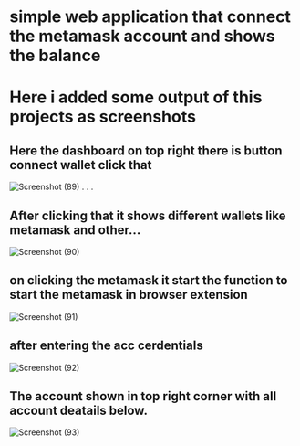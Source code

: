 # simple web application that connect the metamask account and shows the balance

# Here i added some output of this projects as screenshots

## Here the dashboard on top right there is button **connect wallet** click that
![Screenshot (89)](https://user-images.githubusercontent.com/68496694/114865686-3cb39700-9e10-11eb-91c6-db7dc5bcbc15.png)
.
.
.
## After clicking that it shows different wallets like metamask and other... 
![Screenshot (90)](https://user-images.githubusercontent.com/68496694/114865820-6cfb3580-9e10-11eb-8f90-f112c20fec8a.png)


## on clicking the metamask it start the function to start the metamask in browser extension
![Screenshot (91)](https://user-images.githubusercontent.com/68496694/114865835-72f11680-9e10-11eb-94ce-0b720ee7b04e.png)



## after entering the acc cerdentials 
![Screenshot (92)](https://user-images.githubusercontent.com/68496694/114865847-78e6f780-9e10-11eb-8dbc-153131d5b4f5.png)



## The account shown in top right corner with all account deatails below.
![Screenshot (93)](https://user-images.githubusercontent.com/68496694/114866996-e2b3d100-9e11-11eb-89f1-ad091540bcf2.png)

